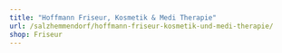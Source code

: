 ```yaml
---
title: "Hoffmann Friseur, Kosmetik & Medi Therapie"
url: /salzhemmendorf/hoffmann-friseur-kosmetik-und-medi-therapie/
shop: Friseur
---
```

